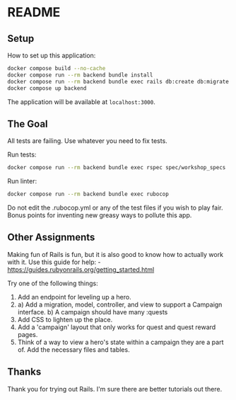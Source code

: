 # README

## Setup
How to set up this application:
```bash
docker compose build --no-cache
docker compose run --rm backend bundle install
docker compose run --rm backend bundle exec rails db:create db:migrate db:seed
docker compose up backend
```

The application will be available at `localhost:3000`.


## The Goal
All tests are failing. Use whatever you need to fix tests.

Run tests:
```bash
docker compose run --rm backend bundle exec rspec spec/workshop_specs
```

Run linter:
```bash
docker compose run --rm backend bundle exec rubocop
```

Do not edit the .rubocop.yml or any of the test files if you wish to play fair.
Bonus points for inventing new greasy ways to pollute this app.

## Other Assignments
Making fun of Rails is fun, but it is also good to know how to actually work with it.
Use this guide for help:
    - https://guides.rubyonrails.org/getting_started.html

Try one of the following things:
1) Add an endpoint for leveling up a hero.
2) 
    a) Add a migration, model, controller, and view to support a Campaign interface.
    b) A campaign should have many :quests
3) Add CSS to lighten up the place.
4) Add a 'campaign' layout that only works for quest and quest reward pages.
5) Think of a way to view a hero's state within a campaign they are a part of. Add the necessary files and tables.

## Thanks
Thank you for trying out Rails. I'm sure there are better tutorials out there.
